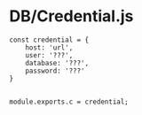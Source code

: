 # DB/Credential.js

``` JS
const credential = {
    host: 'url',
    user: '???',
    database: '???',
    password: '???'
}


module.exports.c = credential;
```
